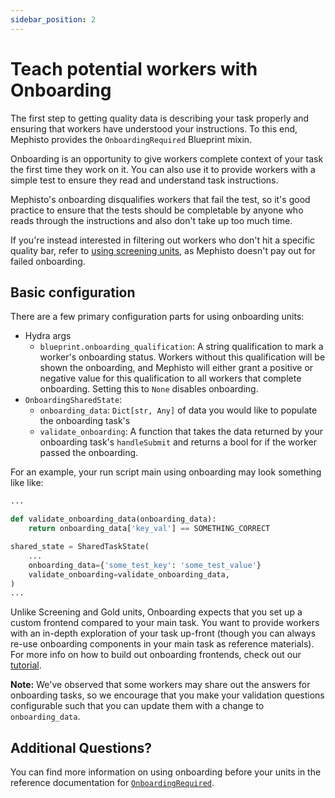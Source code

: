 ```yaml
---
sidebar_position: 2
---
```


# Teach potential workers with Onboarding

The first step to getting quality data is describing your task properly and ensuring that workers have understood your instructions. To this end, Mephisto provides the `OnboardingRequired` Blueprint mixin.

Onboarding is an opportunity to give workers complete context of your task the first time they work on it. You can also use it to provide workers with a simple test to ensure they read and understand task instructions.

Mephisto's onboarding disqualifies workers that fail the test, so it's good practice to ensure that the tests should be completable by anyone who reads through the instructions and also don't take up too much time.

If you're instead interested in filtering out workers who don't hit a specific quality bar, refer to [using screening units](using_screen_units), as Mephisto doesn't pay out for failed onboarding.


## Basic configuration

There are a few primary configuration parts for using onboarding units:
- Hydra args
  - `blueprint.onboarding_qualification`: A string qualification to mark a worker's onboarding status. Workers without this qualification will be shown the onboarding, and Mephisto will either grant a positive or negative value for this qualification to all workers that complete onboarding. Setting this to `None` disables onboarding.
- `OnboardingSharedState`:
  - `onboarding_data`: `Dict[str, Any]` of data you would like to populate the onboarding task's 
  - `validate_onboarding`: A function that takes the data returned by your onboarding task's `handleSubmit` and returns a bool for if the worker passed the onboarding.

For an example, your run script main using onboarding may look something like like:
```python
...

def validate_onboarding_data(onboarding_data):
    return onboarding_data['key_val'] == SOMETHING_CORRECT

shared_state = SharedTaskState(
    ...
    onboarding_data={'some_test_key': 'some_test_value'}
    validate_onboarding=validate_onboarding_data,
)
...
```

Unlike Screening and Gold units, Onboarding expects that you set up a custom frontend compared to your main task. You want to provide workers with an in-depth exploration of your task up-front (though you can always re-use onboarding components in your main task as reference materials). For more info on how to build out onboarding frontends, check out our [tutorial](tutorials/worker_controls).

**Note:** We've observed that some workers may share out the answers for onboarding tasks, so we encourage that you make your validation questions configurable such that you can update them with a change to `onboarding_data`.

## Additional Questions?

You can find more information on using onboarding before your units in the reference documentation for [`OnboardingRequired`](pathname:python_api/mephisto/abstractions/blueprints/mixins/onboarding_required.html).
